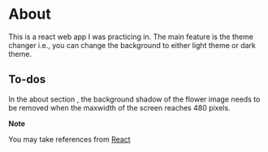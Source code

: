 # About 

This is a react web app I was practicing in. The main feature is the theme changer i.e., you can change the background to either light theme or dark theme.

## To-dos

In the about section , the background shadow of the flower image needs to be removed when the maxwidth of the screen reaches 480 pixels.

**Note**
 
 You may take references from [React](https://reactjs.org/)
